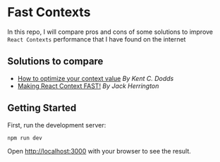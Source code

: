 # Fast Contexts

In this repo, I will compare pros and cons of some solutions to improve `React Contexts` performance that I have found on the internet

## Solutions to compare

- [How to optimize your context value](https://kentcdodds.com/blog/how-to-optimize-your-context-value) _By Kent C. Dodds_
- [Making React Context FAST!](https://www.youtube.com/watch?v=ZKlXqrcBx88) _By Jack Herrington_

## Getting Started

First, run the development server:

```bash
npm run dev
```

Open [http://localhost:3000](http://localhost:3000) with your browser to see the result.
